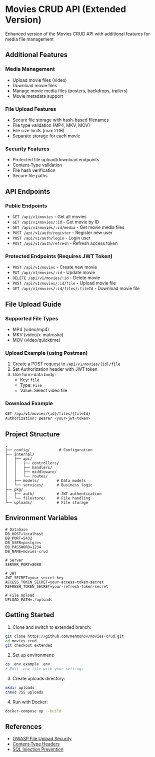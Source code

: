 # Movies CRUD API (Extended Version)

Enhanced version of the Movies CRUD API with additional features for media file management

## Additional Features

### Media Management
- Upload movie files (video)
- Download movie files
- Manage movie media files (posters, backdrops, trailers)
- Movie metadata support

### File Upload Features
- Secure file storage with hash-based filenames
- File type validation (MP4, MKV, MOV)
- File size limits (max 2GB)
- Separate storage for each movie

### Security Features
- Protected file upload/download endpoints
- Content-Type validation
- File hash verification
- Secure file paths

## API Endpoints

### Public Endpoints
- `GET /api/v1/movies` - Get all movies
- `GET /api/v1/movies/:id` - Get movie by ID
- `GET /api/v1/movies/:id/media` - Get movie media files
- `POST /api/v1/auth/register` - Register new user
- `POST /api/v1/auth/login` - Login user
- `POST /api/v1/auth/refresh` - Refresh access token

### Protected Endpoints (Requires JWT Token)
- `POST /api/v1/movies` - Create new movie
- `PUT /api/v1/movies/:id` - Update movie
- `DELETE /api/v1/movies/:id` - Delete movie
- `POST /api/v1/movies/:id/file` - Upload movie file
- `GET /api/v1/movies/:id/files/:fileId` - Download movie file

## File Upload Guide

### Supported File Types
- MP4 (video/mp4)
- MKV (video/x-matroska)
- MOV (video/quicktime)

### Upload Example (using Postman)
1. Create a POST request to `/api/v1/movies/{id}/file`
2. Set Authorization header with JWT token
3. Use form-data body:
   - Key: `file`
   - Type: `File`
   - Value: Select video file

### Download Example
```bash
GET /api/v1/movies/{id}/files/{fileId}
Authorization: Bearer <your-jwt-token>
```

## Project Structure
```
.
├── config/             # Configuration
├── internal/
│   ├── api/
│   │   ├── controllers/
│   │   ├── handlers/
│   │   ├── middleware/
│   │   └── routes/
│   ├── models/        # Data models
│   └── services/      # Business logic
├── pkg/
│   ├── auth/          # JWT authentication
│   └── filestore/     # File handling
└── uploads/           # File storage
```

## Environment Variables
```env
# Database
DB_HOST=localhost
DB_PORT=5432
DB_USER=postgres
DB_PASSWORD=1234
DB_NAME=movies-crud

# Server
SERVER_PORT=8080

# JWT
JWT_SECRET=your-secret-key
ACCESS_TOKEN_SECRET=your-access-token-secret
REFRESH_TOKEN_SECRET=your-refresh-token-secret

# File Upload
UPLOAD_PATH=./uploads
```

## Getting Started

1. Clone and switch to extended branch:
```bash
git clone https://github.com/mehmonov/movies-crud.git
cd movies-crud
git checkout extended
```

2. Set up environment:
```bash
cp .env.example .env
# Edit .env file with your settings
```

3. Create uploads directory:
```bash
mkdir uploads
chmod 755 uploads
```

4. Run with Docker:
```bash
docker-compose up --build
```

## References

- [OWASP File Upload Security](https://cheatsheetseries.owasp.org/cheatsheets/File_Upload_Cheat_Sheet.html)
- [Content-Type Headers](https://developer.mozilla.org/en-US/docs/Web/HTTP/Headers/Content-Type)
- [SQL Injection Prevention](https://go.dev/doc/database/sql-injection)



